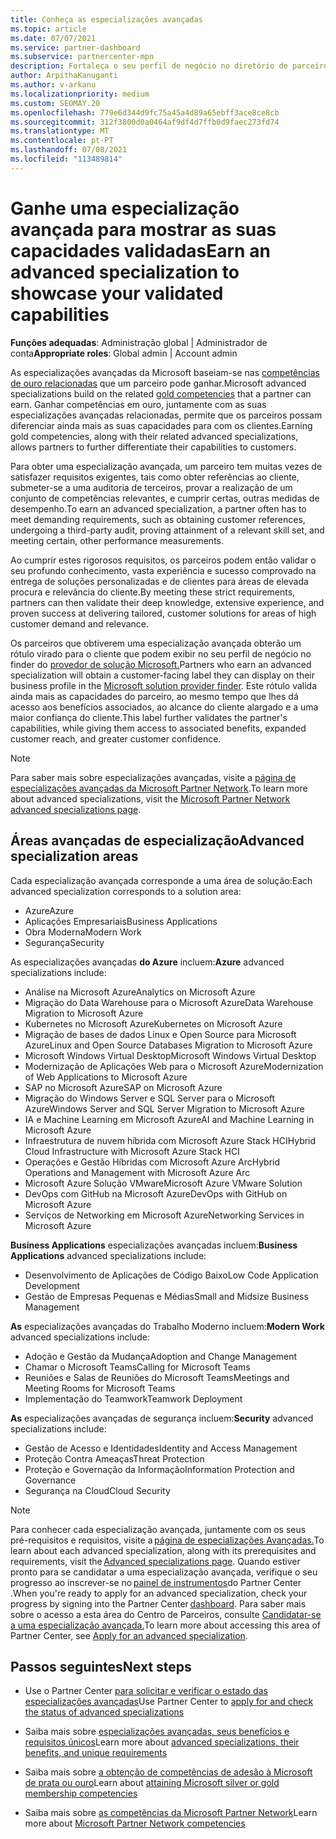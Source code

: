 ```yaml
---
title: Conheça as especializações avançadas
ms.topic: article
ms.date: 07/07/2021
ms.service: partner-dashboard
ms.subservice: partnercenter-mpn
description: Fortaleça o seu perfil de negócio no diretório de parceiros da Microsoft. Conheça as especializações avançadas que pode alcançar juntamente com as suas competências existentes em Ouro e Prata.
author: ArpithaKanuganti
ms.author: v-arkanu
ms.localizationpriority: medium
ms.custom: SEOMAY.20
ms.openlocfilehash: 779e6d344d9fc75a45a4d89a65ebff3ace8ce8cb
ms.sourcegitcommit: 312f3800d0a0464af9df4d7ffb0d9faec273fd74
ms.translationtype: MT
ms.contentlocale: pt-PT
ms.lasthandoff: 07/08/2021
ms.locfileid: "113489814"
---
```

# <a name="earn-an-advanced-specialization-to-showcase-your-validated-capabilities"></a><span data-ttu-id="fee47-104">Ganhe uma especialização avançada para mostrar as suas capacidades validadas</span><span class="sxs-lookup"><span data-stu-id="fee47-104">Earn an advanced specialization to showcase your validated capabilities</span></span>

<span data-ttu-id="fee47-105">**Funções adequadas**: Administração global | Administrador de conta</span><span class="sxs-lookup"><span data-stu-id="fee47-105">**Appropriate roles**: Global admin | Account admin</span></span>

<span data-ttu-id="fee47-106">As especializações avançadas da Microsoft baseiam-se nas [competências de ouro relacionadas](learn-about-competencies.md) que um parceiro pode ganhar.</span><span class="sxs-lookup"><span data-stu-id="fee47-106">Microsoft advanced specializations build on the related [gold competencies](learn-about-competencies.md) that a partner can earn.</span></span> <span data-ttu-id="fee47-107">Ganhar competências em ouro, juntamente com as suas especializações avançadas relacionadas, permite que os parceiros possam diferenciar ainda mais as suas capacidades para com os clientes.</span><span class="sxs-lookup"><span data-stu-id="fee47-107">Earning gold competencies, along with their related advanced specializations, allows partners to further differentiate their capabilities to customers.</span></span>

<span data-ttu-id="fee47-108">Para obter uma especialização avançada, um parceiro tem muitas vezes de satisfazer requisitos exigentes, tais como obter referências ao cliente, submeter-se a uma auditoria de terceiros, provar a realização de um conjunto de competências relevantes, e cumprir certas, outras medidas de desempenho.</span><span class="sxs-lookup"><span data-stu-id="fee47-108">To earn an advanced specialization, a partner often has to meet demanding requirements, such as obtaining customer references, undergoing a third-party audit, proving attainment of a relevant skill set, and meeting certain, other performance measurements.</span></span>

<span data-ttu-id="fee47-109">Ao cumprir estes rigorosos requisitos, os parceiros podem então validar o seu profundo conhecimento, vasta experiência e sucesso comprovado na entrega de soluções personalizadas e de clientes para áreas de elevada procura e relevância do cliente.</span><span class="sxs-lookup"><span data-stu-id="fee47-109">By meeting these strict requirements, partners can then validate their deep knowledge, extensive experience, and proven success at delivering tailored, customer solutions for areas of high customer demand and relevance.</span></span>

<span data-ttu-id="fee47-110">Os parceiros que obtiverem uma especialização avançada obterão um rótulo virado para o cliente que podem exibir no seu perfil de negócio no finder do [provedor de solução Microsoft.](https://www.microsoft.com/solution-providers/home)</span><span class="sxs-lookup"><span data-stu-id="fee47-110">Partners who earn an advanced specialization will obtain a customer-facing label they can display on their business profile in the [Microsoft solution provider finder](https://www.microsoft.com/solution-providers/home).</span></span> <span data-ttu-id="fee47-111">Este rótulo valida ainda mais as capacidades do parceiro, ao mesmo tempo que lhes dá acesso aos benefícios associados, ao alcance do cliente alargado e a uma maior confiança do cliente.</span><span class="sxs-lookup"><span data-stu-id="fee47-111">This label further validates the partner's capabilities, while giving them access to associated benefits, expanded customer reach, and greater customer confidence.</span></span>

> [!NOTE]
> <span data-ttu-id="fee47-112">Para saber mais sobre especializações avançadas, visite a [página de especializações avançadas da Microsoft Partner Network](https://partner.microsoft.com/membership/advanced-specialization).</span><span class="sxs-lookup"><span data-stu-id="fee47-112">To learn more about advanced specializations, visit the [Microsoft Partner Network advanced specializations page](https://partner.microsoft.com/membership/advanced-specialization).</span></span>

## <a name="advanced-specialization-areas"></a><span data-ttu-id="fee47-113">Áreas avançadas de especialização</span><span class="sxs-lookup"><span data-stu-id="fee47-113">Advanced specialization areas</span></span>

<span data-ttu-id="fee47-114">Cada especialização avançada corresponde a uma área de solução:</span><span class="sxs-lookup"><span data-stu-id="fee47-114">Each advanced specialization corresponds to a solution area:</span></span>

- <span data-ttu-id="fee47-115">Azure</span><span class="sxs-lookup"><span data-stu-id="fee47-115">Azure</span></span>
- <span data-ttu-id="fee47-116">Aplicações Empresariais</span><span class="sxs-lookup"><span data-stu-id="fee47-116">Business Applications</span></span>
- <span data-ttu-id="fee47-117">Obra Moderna</span><span class="sxs-lookup"><span data-stu-id="fee47-117">Modern Work</span></span>
- <span data-ttu-id="fee47-118">Segurança</span><span class="sxs-lookup"><span data-stu-id="fee47-118">Security</span></span>

<span data-ttu-id="fee47-119">As especializações avançadas **do Azure** incluem:</span><span class="sxs-lookup"><span data-stu-id="fee47-119">**Azure** advanced specializations include:</span></span>

- <span data-ttu-id="fee47-120">Análise na Microsoft Azure</span><span class="sxs-lookup"><span data-stu-id="fee47-120">Analytics on Microsoft Azure</span></span>
- <span data-ttu-id="fee47-121">Migração do Data Warehouse para o Microsoft Azure</span><span class="sxs-lookup"><span data-stu-id="fee47-121">Data Warehouse Migration to Microsoft Azure</span></span>
- <span data-ttu-id="fee47-122">Kubernetes no Microsoft Azure</span><span class="sxs-lookup"><span data-stu-id="fee47-122">Kubernetes on Microsoft Azure</span></span>
- <span data-ttu-id="fee47-123">Migração de bases de dados Linux e Open Source para Microsoft Azure</span><span class="sxs-lookup"><span data-stu-id="fee47-123">Linux and Open Source Databases Migration to Microsoft Azure</span></span>
- <span data-ttu-id="fee47-124">Microsoft Windows Virtual Desktop</span><span class="sxs-lookup"><span data-stu-id="fee47-124">Microsoft Windows Virtual Desktop</span></span>
- <span data-ttu-id="fee47-125">Modernização de Aplicações Web para o Microsoft Azure</span><span class="sxs-lookup"><span data-stu-id="fee47-125">Modernization of Web Applications to Microsoft Azure</span></span>
- <span data-ttu-id="fee47-126">SAP no Microsoft Azure</span><span class="sxs-lookup"><span data-stu-id="fee47-126">SAP on Microsoft Azure</span></span>
- <span data-ttu-id="fee47-127">Migração do Windows Server e SQL Server para o Microsoft Azure</span><span class="sxs-lookup"><span data-stu-id="fee47-127">Windows Server and SQL Server Migration to Microsoft Azure</span></span>
- <span data-ttu-id="fee47-128">IA e Machine Learning em Microsoft Azure</span><span class="sxs-lookup"><span data-stu-id="fee47-128">AI and Machine Learning in Microsoft Azure</span></span>
- <span data-ttu-id="fee47-129">Infraestrutura de nuvem híbrida com Microsoft Azure Stack HCI</span><span class="sxs-lookup"><span data-stu-id="fee47-129">Hybrid Cloud Infrastructure with Microsoft Azure Stack HCI</span></span>
- <span data-ttu-id="fee47-130">Operações e Gestão Híbridas com Microsoft Azure Arc</span><span class="sxs-lookup"><span data-stu-id="fee47-130">Hybrid Operations and Management with Microsoft Azure Arc</span></span>
- <span data-ttu-id="fee47-131">Microsoft Azure Solução VMware</span><span class="sxs-lookup"><span data-stu-id="fee47-131">Microsoft Azure VMware Solution</span></span>
- <span data-ttu-id="fee47-132">DevOps com GitHub na Microsoft Azure</span><span class="sxs-lookup"><span data-stu-id="fee47-132">DevOps with GitHub on Microsoft Azure</span></span>
- <span data-ttu-id="fee47-133">Serviços de Networking em Microsoft Azure</span><span class="sxs-lookup"><span data-stu-id="fee47-133">Networking Services in Microsoft Azure</span></span>


<span data-ttu-id="fee47-134">**Business Applications** especializações avançadas incluem:</span><span class="sxs-lookup"><span data-stu-id="fee47-134">**Business Applications** advanced specializations include:</span></span>

- <span data-ttu-id="fee47-135">Desenvolvimento de Aplicações de Código Baixo</span><span class="sxs-lookup"><span data-stu-id="fee47-135">Low Code Application Development</span></span>
- <span data-ttu-id="fee47-136">Gestão de Empresas Pequenas e Médias</span><span class="sxs-lookup"><span data-stu-id="fee47-136">Small and Midsize Business Management</span></span>

<span data-ttu-id="fee47-137">**As** especializações avançadas do Trabalho Moderno incluem:</span><span class="sxs-lookup"><span data-stu-id="fee47-137">**Modern Work** advanced specializations include:</span></span>

- <span data-ttu-id="fee47-138">Adoção e Gestão da Mudança</span><span class="sxs-lookup"><span data-stu-id="fee47-138">Adoption and Change Management</span></span>
- <span data-ttu-id="fee47-139">Chamar o Microsoft Teams</span><span class="sxs-lookup"><span data-stu-id="fee47-139">Calling for Microsoft Teams</span></span>
- <span data-ttu-id="fee47-140">Reuniões e Salas de Reuniões do Microsoft Teams</span><span class="sxs-lookup"><span data-stu-id="fee47-140">Meetings and Meeting Rooms for Microsoft Teams</span></span>
- <span data-ttu-id="fee47-141">Implementação do Teamwork</span><span class="sxs-lookup"><span data-stu-id="fee47-141">Teamwork Deployment</span></span>

<span data-ttu-id="fee47-142">**As** especializações avançadas de segurança incluem:</span><span class="sxs-lookup"><span data-stu-id="fee47-142">**Security** advanced specializations include:</span></span>

- <span data-ttu-id="fee47-143">Gestão de Acesso e Identidades</span><span class="sxs-lookup"><span data-stu-id="fee47-143">Identity and Access Management</span></span>
- <span data-ttu-id="fee47-144">Proteção Contra Ameaças</span><span class="sxs-lookup"><span data-stu-id="fee47-144">Threat Protection</span></span>
- <span data-ttu-id="fee47-145">Proteção e Governação da Informação</span><span class="sxs-lookup"><span data-stu-id="fee47-145">Information Protection and Governance</span></span>
- <span data-ttu-id="fee47-146">Segurança na Cloud</span><span class="sxs-lookup"><span data-stu-id="fee47-146">Cloud Security</span></span>

> [!NOTE]
> <span data-ttu-id="fee47-147">Para conhecer cada especialização avançada, juntamente com os seus pré-requisitos e requisitos, visite a [página de especializações Avançadas.](https://partner.microsoft.com/membership/advanced-specialization)</span><span class="sxs-lookup"><span data-stu-id="fee47-147">To learn about each advanced specialization, along with its prerequisites and requirements, visit the [Advanced specializations page](https://partner.microsoft.com/membership/advanced-specialization).</span></span> <span data-ttu-id="fee47-148">Quando estiver pronto para se candidatar a uma especialização avançada, verifique o seu progresso ao inscrever-se no [painel de instrumentos](https://partner.microsoft.com/dashboard)do Partner Center .</span><span class="sxs-lookup"><span data-stu-id="fee47-148">When you're ready to apply for an advanced specialization, check your progress by signing into the Partner Center [dashboard](https://partner.microsoft.com/dashboard).</span></span> <span data-ttu-id="fee47-149">Para saber mais sobre o acesso a esta área do Centro de Parceiros, consulte [Candidatar-se a uma especialização avançada.](advanced-specializations-apply.md)</span><span class="sxs-lookup"><span data-stu-id="fee47-149">To learn more about accessing this area of Partner Center, see [Apply for an advanced specialization](advanced-specializations-apply.md).</span></span>

## <a name="next-steps"></a><span data-ttu-id="fee47-150">Passos seguintes</span><span class="sxs-lookup"><span data-stu-id="fee47-150">Next steps</span></span>

- <span data-ttu-id="fee47-151">Use o Partner Center [para solicitar e verificar o estado das especializações avançadas](advanced-specializations-apply.md)</span><span class="sxs-lookup"><span data-stu-id="fee47-151">Use Partner Center to [apply for and check the status of advanced specializations](advanced-specializations-apply.md)</span></span>

- <span data-ttu-id="fee47-152">Saiba mais sobre [especializações avançadas, seus benefícios e requisitos únicos](https://partner.microsoft.com/membership/advanced-specialization)</span><span class="sxs-lookup"><span data-stu-id="fee47-152">Learn more about [advanced specializations, their benefits, and unique requirements](https://partner.microsoft.com/membership/advanced-specialization)</span></span>

- <span data-ttu-id="fee47-153">Saiba mais sobre [a obtenção de competências de adesão à Microsoft de prata ou ouro](learn-about-competencies.md)</span><span class="sxs-lookup"><span data-stu-id="fee47-153">Learn about [attaining Microsoft silver or gold membership competencies](learn-about-competencies.md)</span></span>

- <span data-ttu-id="fee47-154">Saiba mais sobre [as competências da Microsoft Partner Network](https://partner.microsoft.com/membership/competencies)</span><span class="sxs-lookup"><span data-stu-id="fee47-154">Learn more about [Microsoft Partner Network competencies](https://partner.microsoft.com/membership/competencies)</span></span>